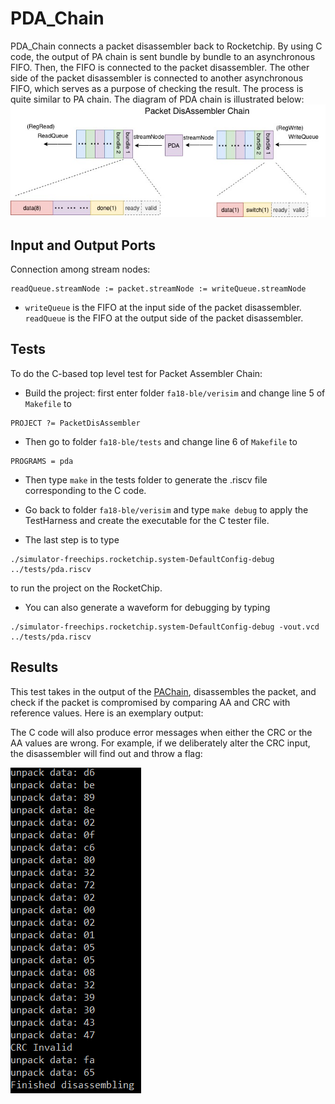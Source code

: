 ﻿# PDA_Chain
 PDA_Chain connects a packet disassembler back to Rocketchip. By using C code, the output of PA chain is sent bundle by bundle to an asynchronous FIFO. Then, the FIFO is connected to the packet disassembler. The other side of the packet disassembler is connected to another asynchronous FIFO, which serves as a purpose of checking the result. The process is quite similar to PA chain. The diagram of PDA chain is illustrated below:
 ![blockDiagram](image/pda_chain.jpg)
 
 ## Input and Output Ports
Connection among stream nodes:
```
readQueue.streamNode := packet.streamNode := writeQueue.streamNode
```
* `writeQueue` is the FIFO at the input side of the packet disassembler. `readQueue` is the FIFO at the output side of the packet disassembler. 

## Tests
To do the C-based top level test for Packet Assembler Chain:
* Build the project: first enter folder `fa18-ble/verisim` and change line 5 of ``Makefile`` to 
```
PROJECT ?= PacketDisAssembler
```
* Then go to folder `fa18-ble/tests` and change line 6 of ``Makefile`` to 
```
PROGRAMS = pda
```
* Then type `make` in the tests folder to generate the .riscv file corresponding to the C code.

* Go back to folder `fa18-ble/verisim` and type `make debug` to apply the TestHarness and create the executable for the C tester file.
* The last step is to type 
```
./simulator-freechips.rocketchip.system-DefaultConfig-debug ../tests/pda.riscv
```
to run the project on the RocketChip.
* You can also generate a waveform for debugging by typing 
```
./simulator-freechips.rocketchip.system-DefaultConfig-debug -vout.vcd ../tests/pda.riscv
```

## Results
This test takes in the output of the [PAChain](https://github.com/ucberkeley-ee290c/fa18-ble/tree/master/doc/pa_chain.md), disassembles the packet, and check if the packet is compromised by comparing AA and CRC with reference values. 
Here is an exemplary output:

The C code will also produce error messages when either the CRC or the AA values are wrong. For example, if we deliberately alter the CRC input, the disassembler will find out and throw a flag:

![wrong](image/disassembler_wrong.png)

